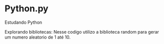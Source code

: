 # Python.py
Estudando Python

Explorando bibliotecas: Nesse codigo utilizo a biblioteca random para gerar um numero aleatorio de 1 até 10.
